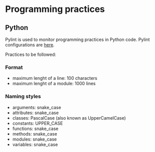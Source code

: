 # Programming practices

## Python

Pylint is used to monitor programming practices in Python code. Pylint configurations are [here](/.pylintrc).

Practices to be followed:

### Format

- maximum lenght of a line: 100 characters
- maximum lenght of a module: 1000 lines

### Naming styles

- arguments: snake_case
- attributes: snake_case
- classes: PascalCase (also known as UpperCamelCase)
- constants: UPPER_CASE
- functions: snake_case
- methods: snake_case
- modules: snake_case
- variables: snake_case
